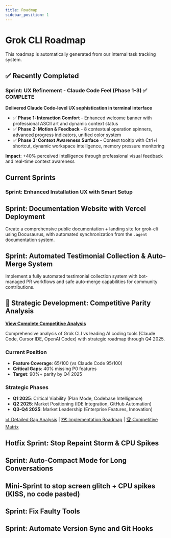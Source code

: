 ```yaml
---
title: Roadmap
sidebar_position: 1
---
```


# Grok CLI Roadmap

This roadmap is automatically generated from our internal task tracking system.

## ✅ Recently Completed

### Sprint: UX Refinement - Claude Code Feel (Phase 1-3) ✅ COMPLETE

**Delivered Claude Code-level UX sophistication in terminal interface**

- ✅ **Phase 1: Interaction Comfort** - Enhanced welcome banner with professional ASCII art and dynamic context status
- ✅ **Phase 2: Motion & Feedback** - 8 contextual operation spinners, advanced progress indicators, unified color system
- ✅ **Phase 3: Context Awareness Surface** - Context tooltip with Ctrl+I shortcut, dynamic workspace intelligence, memory pressure monitoring

**Impact**: +40% perceived intelligence through professional visual feedback and real-time context awareness

## Current Sprints

### Sprint: Enhanced Installation UX with Smart Setup

## Sprint: Documentation Website with Vercel Deployment

Create a comprehensive public documentation + landing site for grok-cli using Docusaurus, with automated synchronization from the `.agent` documentation system.

## Sprint: Automated Testimonial Collection & Auto-Merge System

Implement a fully automated testimonial collection system with bot-managed PR workflows and safe auto-merge capabilities for community contributions.

## 🎯 Strategic Development: Competitive Parity Analysis

**[View Complete Competitive Analysis](https://github.com/hinetapora/@xagent/x-cli/tree/main/.agent/parity)**

Comprehensive analysis of Grok CLI vs leading AI coding tools (Claude Code, Cursor IDE, OpenAI Codex) with strategic roadmap through Q4 2025.

### Current Position

- **Feature Coverage**: 65/100 (vs Claude Code 95/100)
- **Critical Gaps**: 40% missing P0 features
- **Target**: 90%+ parity by Q4 2025

### Strategic Phases

- **Q1 2025**: Critical Viability (Plan Mode, Codebase Intelligence)
- **Q2 2025**: Market Positioning (IDE Integration, GitHub Automation)
- **Q3-Q4 2025**: Market Leadership (Enterprise Features, Innovation)

[📊 Detailed Gap Analysis](https://github.com/hinetapora/@xagent/x-cli/blob/main/.agent/parity/gap-analysis.md) | [🗺️ Implementation Roadmap](https://github.com/hinetapora/@xagent/x-cli/blob/main/.agent/parity/implementation-roadmap.md) | [🏆 Competitive Matrix](https://github.com/hinetapora/@xagent/x-cli/blob/main/.agent/parity/competitive-matrix.md)

## Hotfix Sprint: Stop Repaint Storm & CPU Spikes

## Sprint: Auto-Compact Mode for Long Conversations

## Mini-Sprint to stop screen glitch + CPU spikes (KISS, no code pasted)

## Sprint: Fix Faulty Tools

## Sprint: Automate Version Sync and Git Hooks
